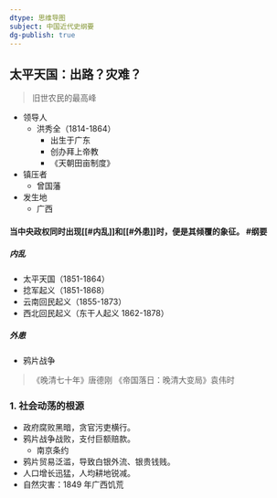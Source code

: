 ```yaml
---
dtype: 思维导图
subject: 中国近代史纲要
dg-publish: true
---
```


## 太平天国：出路？灾难？
>旧世农民的最高峰
- 领导人 
	- 洪秀全（1814-1864）
		- 出生于广东
		- 创办拜上帝教
		- 《天朝田亩制度》
- 镇压者
	- 曾国藩
- 发生地
	- 广西

#### 当中央政权同时出现[[#内乱]]和[[#外患]]时，便是其倾覆的象征。      #纲要

##### 内乱
- 太平天国（1851-1864）
- 捻军起义（1851-1868）
- 云南回民起义（1855-1873）
- 西北回民起义（东干人起义 1862-1878）
##### 外患
- 鸦片战争

>《晚清七十年》唐德刚
>《帝国落日：晚清大变局》袁伟时

### 1. 社会动荡的根源
-  政府腐败黑暗，贪官污吏横行。
-  鸦片战争战败，支付巨额赔款。
	- 南京条约
- 鸦片贸易泛滥，导致白银外流、银贵钱贱。
- 人口增长迅猛，人均耕地锐减。
- 自然灾害：1849 年广西饥荒
